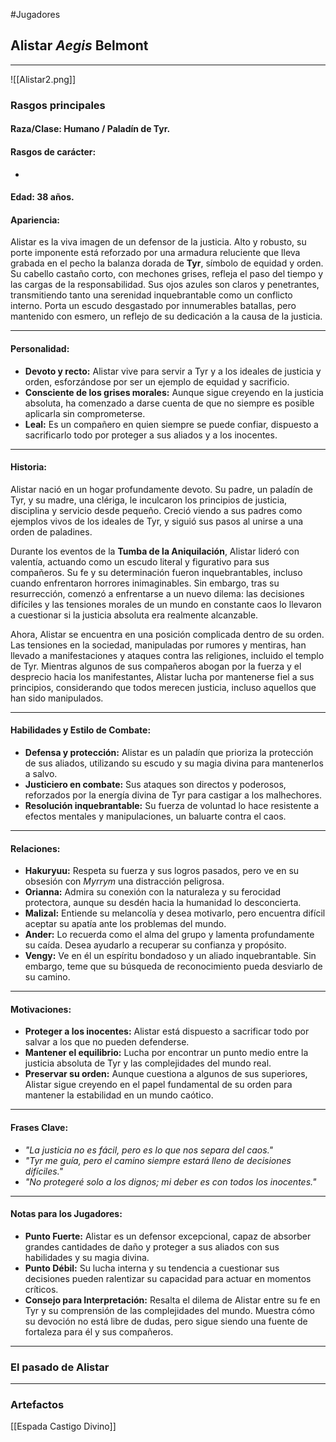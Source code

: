 #Jugadores 
## **Alistar *Aegis* Belmont**

---

![[Alistar2.png]]

### **Rasgos principales**
#### **Raza/Clase:** Humano / Paladín de Tyr.

#### Rasgos de carácter:
-  

#### **Edad:** 38 años.

#### **Apariencia:**

Alistar es la viva imagen de un defensor de la justicia. Alto y robusto, su porte imponente está reforzado por una armadura reluciente que lleva grabada en el pecho la balanza dorada de **Tyr**, símbolo de equidad y orden. Su cabello castaño corto, con mechones grises, refleja el paso del tiempo y las cargas de la responsabilidad. Sus ojos azules son claros y penetrantes, transmitiendo tanto una serenidad inquebrantable como un conflicto interno. Porta un escudo desgastado por innumerables batallas, pero mantenido con esmero, un reflejo de su dedicación a la causa de la justicia.

---

#### **Personalidad:**

- **Devoto y recto:** Alistar vive para servir a Tyr y a los ideales de justicia y orden, esforzándose por ser un ejemplo de equidad y sacrificio.
- **Consciente de los grises morales:** Aunque sigue creyendo en la justicia absoluta, ha comenzado a darse cuenta de que no siempre es posible aplicarla sin comprometerse.
- **Leal:** Es un compañero en quien siempre se puede confiar, dispuesto a sacrificarlo todo por proteger a sus aliados y a los inocentes.

---

#### **Historia:**

Alistar nació en un hogar profundamente devoto. Su padre, un paladín de Tyr, y su madre, una clériga, le inculcaron los principios de justicia, disciplina y servicio desde pequeño. Creció viendo a sus padres como ejemplos vivos de los ideales de Tyr, y siguió sus pasos al unirse a una orden de paladines.

Durante los eventos de la **Tumba de la Aniquilación**, Alistar lideró con valentía, actuando como un escudo literal y figurativo para sus compañeros. Su fe y su determinación fueron inquebrantables, incluso cuando enfrentaron horrores inimaginables. Sin embargo, tras su resurrección, comenzó a enfrentarse a un nuevo dilema: las decisiones difíciles y las tensiones morales de un mundo en constante caos lo llevaron a cuestionar si la justicia absoluta era realmente alcanzable.

Ahora, Alistar se encuentra en una posición complicada dentro de su orden. Las tensiones en la sociedad, manipuladas por rumores y mentiras, han llevado a manifestaciones y ataques contra las religiones, incluido el templo de Tyr. Mientras algunos de sus compañeros abogan por la fuerza y el desprecio hacia los manifestantes, Alistar lucha por mantenerse fiel a sus principios, considerando que todos merecen justicia, incluso aquellos que han sido manipulados.

---

#### **Habilidades y Estilo de Combate:**

- **Defensa y protección:** Alistar es un paladín que prioriza la protección de sus aliados, utilizando su escudo y su magia divina para mantenerlos a salvo.
- **Justiciero en combate:** Sus ataques son directos y poderosos, reforzados por la energía divina de Tyr para castigar a los malhechores.
- **Resolución inquebrantable:** Su fuerza de voluntad lo hace resistente a efectos mentales y manipulaciones, un baluarte contra el caos.

---

#### **Relaciones:**

- **Hakuryuu:** Respeta su fuerza y sus logros pasados, pero ve en su obsesión con _Myrrym_ una distracción peligrosa.
- **Orianna:** Admira su conexión con la naturaleza y su ferocidad protectora, aunque su desdén hacia la humanidad lo desconcierta.
- **Malizal:** Entiende su melancolía y desea motivarlo, pero encuentra difícil aceptar su apatía ante los problemas del mundo.
- **Ander:** Lo recuerda como el alma del grupo y lamenta profundamente su caída. Desea ayudarlo a recuperar su confianza y propósito.
- **Vengy:** Ve en él un espíritu bondadoso y un aliado inquebrantable. Sin embargo, teme que su búsqueda de reconocimiento pueda desviarlo de su camino.

---

#### **Motivaciones:**

- **Proteger a los inocentes:** Alistar está dispuesto a sacrificar todo por salvar a los que no pueden defenderse.
- **Mantener el equilibrio:** Lucha por encontrar un punto medio entre la justicia absoluta de Tyr y las complejidades del mundo real.
- **Preservar su orden:** Aunque cuestiona a algunos de sus superiores, Alistar sigue creyendo en el papel fundamental de su orden para mantener la estabilidad en un mundo caótico.

---

#### **Frases Clave:**

- _"La justicia no es fácil, pero es lo que nos separa del caos."_
- _"Tyr me guía, pero el camino siempre estará lleno de decisiones difíciles."_
- _"No protegeré solo a los dignos; mi deber es con todos los inocentes."_

---

#### **Notas para los Jugadores:**

- **Punto Fuerte:** Alistar es un defensor excepcional, capaz de absorber grandes cantidades de daño y proteger a sus aliados con sus habilidades y su magia divina.
- **Punto Débil:** Su lucha interna y su tendencia a cuestionar sus decisiones pueden ralentizar su capacidad para actuar en momentos críticos.
- **Consejo para Interpretación:** Resalta el dilema de Alistar entre su fe en Tyr y su comprensión de las complejidades del mundo. Muestra cómo su devoción no está libre de dudas, pero sigue siendo una fuente de fortaleza para él y sus compañeros.
---

### **El pasado de Alistar**


---

### Artefactos

[[Espada Castigo Divino]]